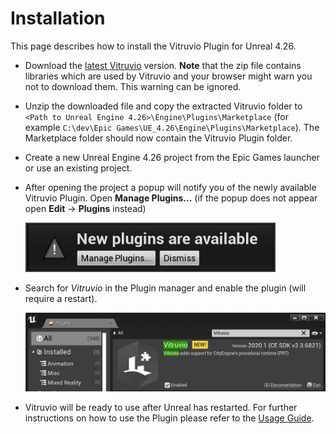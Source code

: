 # Installation

This page describes how to install the Vitruvio Plugin for Unreal 4.26.

* Download the [latest Vitruvio](https://github.com/Esri/vitruvio/releases/latest) version. **Note** that the zip file contains libraries which are used by Vitruvio and your browser might warn you not to download them. This warning can be ignored.

* Unzip the downloaded file and copy the extracted Vitruvio folder to `<Path to Unreal Engine 4.26>\Engine\Plugins\Marketplace`  (for example `C:\dev\Epic Games\UE_4.26\Engine\Plugins\Marketplace`). The Marketplace folder should now contain the Vitruvio Plugin folder.

* Create a new Unreal Engine 4.26 project from the Epic Games launcher or use an existing project.

* After opening the project a popup will notify you of the newly available Vitruvio Plugin. Open **Manage Plugins...** (if the popup does not appear open **Edit** &rarr; **Plugins** instead)
  
  <img src="img/new_plugins.jpg" width="400">
  
* Search for *Vitruvio* in the Plugin manager and enable the plugin (will require a restart).
 
  <img src="img/enable_vitruvio.jpg" width="600">
  
* Vitruvio will be ready to use after Unreal has restarted. For further instructions on how to use the Plugin please refer to the [Usage Guide](usage.md).
  
  
  
  
  
  
  
  
  

